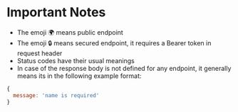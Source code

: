 # Important Notes

- The emoji 🌍 means public endpoint
- The emoji 🔒 means secured endpoint, it requires a Bearer token in request header
- Status codes have their usual meanings
- In case of the response body is not defined for any endpoint, it generally means its in the following example format:

```js
{
  message: 'name is required'
}
```